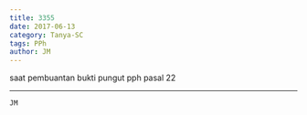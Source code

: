 ```yaml
---
title: 3355
date: 2017-06-13
category: Tanya-SC
tags: PPh
author: JM
---
```


saat pembuantan bukti pungut pph pasal 22

---



`JM`
